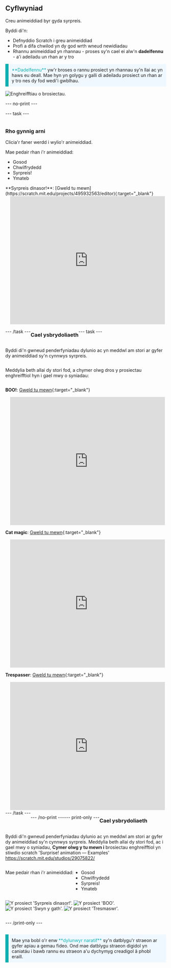## Cyflwyniad

Creu animeiddiad byr gyda syrpreis.

Byddi di'n:

+ Defnyddio Scratch i greu animeiddiad
+ Profi a difa chwilod yn dy god wrth wneud newidiadau
+ Rhannu animeiddiad yn rhannau - proses sy'n cael ei alw'n **dadelfennu** - a'i adeiladu un rhan ar y tro

<p style="border-left: solid; border-width:10px; border-color: #0faeb0; background-color: aliceblue; padding: 10px;">
  <span style="color: #0faeb0">**Dadelfennu**</span> yw'r broses o rannu prosiect yn rhannau sy'n llai ac yn haws eu deall. Mae hyn yn golygu y galli di adeiladu prosiect un rhan ar y tro nes dy fod wedi'i gwblhau. 
</p>

![Enghreifftiau o brosiectau.](images/surprise-example.png)

--- no-print ---

--- task ---

<div style="display: flex; flex-wrap: wrap">
<div style="flex-basis: 200px; flex-grow: 1">  

### Rho gynnig arni

Clicia'r faner werdd i wylio'r animeiddiad.

Mae pedair rhan i'r animeiddiad:
+ Gosod
+ Chwilfrydedd
+ Syrpreis!
+ Ymateb

</div>
<div>
**Syrpreis dinasor!**: [Gweld tu mewn](https://scratch.mit.edu/projects/495932563/editor){:target="_blank"}
<div class="scratch-preview" style="margin-left: 15px;">
  <iframe allowtransparency="true" width="485" height="402" src="https://scratch.mit.edu/projects/embed/495932563/?autostart=false" frameborder="0"></iframe>
</div>

</div>

--- /task ---

### Cael ysbrydoliaeth

--- task ---

Byddi di'n gwneud penderfyniadau dylunio ac yn meddwl am stori ar gyfer dy animeiddiad sy'n cynnwys syrpreis.

Meddylia beth allai dy stori fod, a chymer olwg dros y prosiectau enghreifftiol hyn i gael mwy o syniadau:

**BOO!**: [Gweld tu mewn](https://scratch.mit.edu/projects/498655116/editor){:target="_blank"}
<div class="scratch-preview" style="margin-left: 15px;">
  <iframe allowtransparency="true" width="485" height="402" src="https://scratch.mit.edu/projects/embed/498655116/?autostart=false" frameborder="0"></iframe>
</div>

**Cat magic**: [Gweld tu mewn](https://scratch.mit.edu/projects/498615133/editor){:target="_blank"}
<div class="scratch-preview" style="margin-left: 15px;">
  <iframe allowtransparency="true" width="485" height="402" src="https://scratch.mit.edu/projects/embed/498615133/?autostart=false" frameborder="0"></iframe>
</div>

**Trespasser**: [Gweld tu mewn](https://scratch.mit.edu/projects/498616008/editor){:target="_blank"}
<div class="scratch-preview" style="margin-left: 15px;">
  <iframe allowtransparency="true" width="485" height="402" src="https://scratch.mit.edu/projects/embed/498616008/?autostart=false" frameborder="0"></iframe>
</div>
--- /task ---

--- /no-print ---

--- print-only ---

### Cael ysbrydoliaeth

Byddi di'n gwneud penderfyniadau dylunio ac yn meddwl am stori ar gyfer dy animeiddiad sy'n cynnwys syrpreis. Meddylia beth allai dy stori fod, ac i gael mwy o syniadau, **Cymer olwg y tu mewn i** brosiectau enghreifftiol yn stiwdio scratch 'Surprise! animation — Examples' https://scratch.mit.edu/studios/29075822/

Mae pedair rhan i'r animeiddiad:
+ Gosod
+ Chwilfrydedd
+ Syrpreis!
+ Ymateb

![Y prosiect 'Syrpreis dinasor!'.](images/dinosaur-surprise.png) ![Y prosiect 'BOO'.](images/boo.png) ![Y prosiect 'Swyn y gath'.](images/cat-magic.png) ![Y prosiect 'Tresmaswr'.](images/tresspass.png)

--- /print-only ---

<p style="border-left: solid; border-width:10px; border-color: #0faeb0; background-color: aliceblue; padding: 10px;">
Mae yna bobl o'r enw <span style="color: #0faeb0">**dylunwyr naratif**</span> sy'n datblygu'r straeon ar gyfer apiau a gemau fideo. Ond mae datblygu straeon digidol yn caniatáu i bawb rannu eu straeon a'u dychymyg creadigol â phobl eraill.
</p>
 
